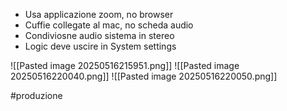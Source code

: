 - Usa applicazione zoom, no browser
- Cuffie collegate al mac, no scheda audio
- Condiviosne audio sistema in stereo
- Logic deve uscire in System settings

![[Pasted image 20250516215951.png]]
![[Pasted image 20250516220040.png]]
![[Pasted image 20250516220050.png]]

#produzione
